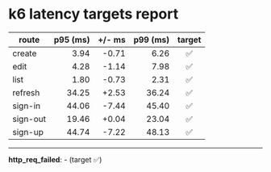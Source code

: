 # k6 latency targets report

| route    | p95 (ms) | +/- ms | p99 (ms) | target |
| -------- | -------: | -----: | -------: | :----: |
| create   |     3.94 |  -0.71 |     6.26 |   ✅   |
| edit     |     4.28 |  -1.14 |     7.98 |   ✅   |
| list     |     1.80 |  -0.73 |     2.31 |   ✅   |
| refresh  |    34.25 |  +2.53 |    36.24 |   ✅   |
| sign-in  |    44.06 |  -7.44 |    45.40 |   ✅   |
| sign-out |    19.46 |  +0.04 |    23.04 |   ✅   |
| sign-up  |    44.74 |  -7.22 |    48.13 |   ✅   |

---

**http_req_failed**: - (target ✅)
